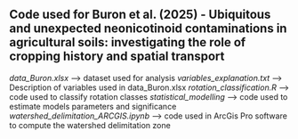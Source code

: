 ## Code used for Buron et al. (2025) - Ubiquitous and unexpected neonicotinoid contaminations in agricultural soils: investigating the role of cropping history and spatial transport

*data_Buron.xlsx* --> dataset used for analysis 
*variables_explanation.txt* --> Description of variables used in data_Buron.xlsx
*rotation_classification.R* --> code used to classify rotation classes
*statistical_modelling* --> code used to estimate models parameters and significance
*watershed_delimitation_ARCGIS.ipynb* --> code used in ArcGis Pro software to compute the watershed delimitation zone
